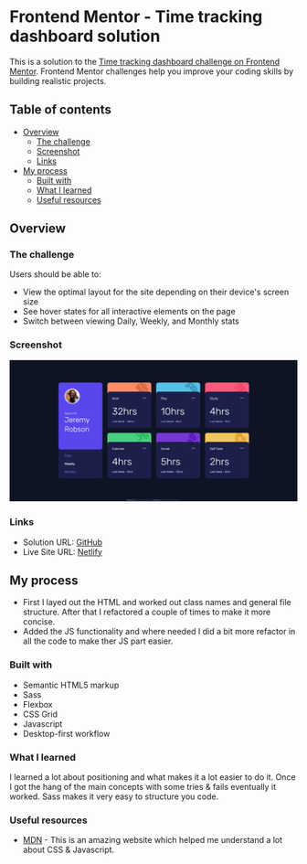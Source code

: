 # Frontend Mentor - Time tracking dashboard solution

This is a solution to the [Time tracking dashboard challenge on Frontend Mentor](https://www.frontendmentor.io/challenges/time-tracking-dashboard-UIQ7167Jw). Frontend Mentor challenges help you improve your coding skills by building realistic projects. 

## Table of contents

- [Overview](#overview)
  - [The challenge](#the-challenge)
  - [Screenshot](#screenshot)
  - [Links](#links)
- [My process](#my-process)
  - [Built with](#built-with)
  - [What I learned](#what-i-learned)
  - [Useful resources](#useful-resources)

## Overview

### The challenge

Users should be able to:

- View the optimal layout for the site depending on their device's screen size
- See hover states for all interactive elements on the page
- Switch between viewing Daily, Weekly, and Monthly stats

### Screenshot

![Design screenshot for the Time tracking dashboard coding challenge](./project.jpg)

### Links

- Solution URL: [GitHub](https://github.com/androgitai/TimeTrackingDashboard)
- Live Site URL: [Netlify](https://time-dashboard.netlify.app/)

## My process

- First I layed out the HTML and worked out class names and general file structure. After that I refactored a couple of times to make it more concise.
- Added the JS functionality and where needed I did a bit more refactor in all the code to make ther JS part easier.

### Built with

- Semantic HTML5 markup
- Sass
- Flexbox
- CSS Grid
- Javascript
- Desktop-first workflow


### What I learned

I learned a lot about positioning and what makes it a lot easier to do it. Once I got the hang of the main concepts with some tries & fails eventually it worked. 
Sass makes it very easy to structure you code.

### Useful resources

- [MDN](https://developer.mozilla.org/) - This is an amazing website which helped me understand a lot about CSS & Javascript.
